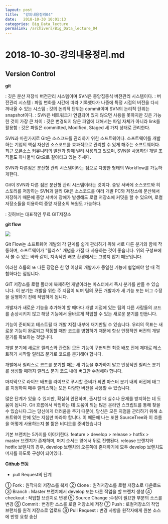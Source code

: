 ```yaml
---
layout: post
title:  "강의내용정리04"
date:   2018-10-30 10:01:13
categories: Big_Data_lecture
permalink: /archivers/Big_Data_lecture_04
---
```


# 2018-10-30-강의내용정리.md

## Version Control

**git**

: 깃은 분산 저장식 버전관리 시스템이며 SVN은 중앙집중식 버전관리 시스템이다.
: 버전관리 시스템 : 파일 변화를 시간에 따라 기록했다가 나중에 특정 시점의 버전을 다시 꺼내올 수 있는 시스템
: 깃의 논리적 단위는 commit이며 SVN의 논리적 단위는 snapshot이다.
: SVN은 네트워크가 연결되어 있지 않으면 사용을 못하지만 깃은 가능한 것이 가장 큰 차이
: 깃은 변경되지 않은 파일에 대해서는 파일 자체가 아니라 link를 활용함
: 깃은 파일은 committed, Modified, Staged 세 가지 상태로 관리한다.


SVN과 마찬가지로 Git은 소스코드를 관리하기 위한 소프트웨어다. 소프트웨어를 개발하는 기업의 핵심 자산인 소스코드를 효과적으로 관리할 수 있게 해주는 소프트웨어다. 최근 오픈소스 커뮤니티의 발전과 함께 널리 사용되고 있으며, SVN을 사용하던 개발 조직들도 하나둘씩 Git으로 갈아타고 있는 추세다.

SVN과 다른점은 분산형 관리 시스템이라는 점으로 다양한 형태의 Workflow를 가능하게한다.

Git이 SVN과 다른 점은 분산형 관리 시스템이라는 것이다. 중앙 서버에 소스코드와 히스토리를 저장하는 SVN과 달리 Git은 소스코드를 여러 개발 PC와 저장소에 분산해서 저장하기 때문에 중앙 서버에 장애가 발생해도 로컬 저장소에 커밋을 할 수 있으며, 로컬 저장소들을 이용하여 중앙 저장소의 복원도 가능하다.

: 깃허브는 대표적인 무료 GIT저장소


**git flow**

<a href='https://photos.google.com/share/AF1QipOo8QrO01BK4-k-T24c9hJyvpyprVS08P8nxf6hQLC8q1T-_5pp_m8YKEt5rDKxvA?key=bllSN3plM2FvYTRJdVB3emFYNjlXRXhzWldsTkxn'><img src='https://lh3.googleusercontent.com/N6jzfITFiY0mmeDRctTpZ2DW2aEGFGyNu34eoVpdBoTB3kRm8qMsOr5y6JOLeRbZSwz-zfDUdpKFDU6KL5oINQWu_ZF-C0OUbTqBbdaGu9gBLHR23JWfsfCNGWJvZjl51FfnBGu8_oCISnPCrSIcWxFWq96EyWRtRgAXaZZQ0M4D7umrBnUc4v4oTGUTA8o-WdyxyqMfLlgZtKAaeDe9ViBJy4-MwqleLiieFR0evGBk9ImpcvjdqMH9tBv2ukKmi0V7asrjXhby0dm3pby690-63Z6OobR0CeVfCfE13xb8JpoMH_ZilxOxB9clRTLbeWhkiJ4WyHV3fWsaHE5XUzc_znODSxqSWCgyY1Z4NfKbempvj0KVLRm6ytw3B_9DNG-jCiJgmOHH1tzsvJAxaaW9FBr6-o58RJDmpaCQ_BYeiPfyVkAy3ouJzHSw6gl_WMDq8FeMC2UvEIZ0Dicjb3TmO05MIQcoZXMf1RFjcITxFtW6GiYUk9pbuXeZCOFrF5vRqImGdhtMDlQAmieKriUcZeDq3gXM194rZ_zrrodNa9O1knuVms9pIIZngxMjW-r186O2KjeMpNrXajWii7_j_47JREu2ll6io8wmCgidahn8xHUFZOeEnrKkj1fXKy_GShs67NqDvhEl-0gFT0mrZ0tBN0AcJJic1NesnnXjpN65NQZsjSoK5lRo5y9Xn6Rxt8IER0cxoJwAKwAwPdlajhCs2DCcyeRu=w673-h488-no' /></a>

Git Flow는 소프트웨어 개발의 각 단계를 쉽게 관리하기 위해 서로 다른 분기와 함께 작동하며, 소프트웨어가 "릴리스" 개념을 가질 때 사용하는 것이 좋습니다. 위의 구성표에서 볼 수 있는 바와 같이, 지속적인 배포 환경에서는 그렇지 않기 때문입니다.

이러한 흐름의 또 다른 장점은 한 명 이상의 개발자가 동일한 기능에 협업해야 할 때 적합하다는 점입니다.

GIT 저장소를 로컬 폴더에 복제하면 개발이라는 마스터에서 즉시 분기를 만들 수 있습니다. 이 분기는 개발을 위한 주 지점이 되며 팀의 모든 개발자가 새 기능 또는 버그 수정을 실행하기 전에 작업하게 됩니다.

개발자가 새로운 기능을 추가해야 할 때마다 개발 지점에 있는 팀의 다른 사람들의 코드를 손상시키지 않고 해당 기능에서 올바르게 작업할 수 있는 새로운 분기를 만듭니다.

기능이 준비되고 테스트될 때 개발 지점 내부에 재기반될 수 있습니다. 우리의 목표는 새로운 기능이 완료되고 작동할 때만 코드를 병합하기 때문에 항상 안정적인 버전의 개발 분기를 확보하는 것입니다.

개발 분기에 새로운 릴리스와 관련된 모든 기능이 구현되면 최종 배포 전에 제대로 테스트하기 시작할 릴리즈 분기로 코드를 분기해야 합니다.

개발에서 릴리스로 코드를 분기할 때는 새 기능을 추가하지 말고 안정적인 릴리스 분기를 생성할 때까지 릴리스 분기 코드 내에 버그만 수정해야 합니다.

마지막으로 라이브 배포를 라이브로 푸시할 준비가 되면 마스터 분기 내의 버전에 태그를 지정하여 매주 릴리스하는 모든 다양한 버전을 사용할 수 있습니다.

많은 단계가 있을 수 있지만, 확실히 안전하며, 출시할 때 실수나 문제를 방지하는 데 도움이 됩니다. Git 흐름에서 작업하는 데 도움이 되는 많은 온라인 스크립트를 통해 찾을 수 있습니다.그는 당신에게 더러움을 주기 때문에, 당신은 모든 지점을 관리하기 위해 소프트웨어 안에 있는 지침만 따라야 합니다. 이 때문에 나는 또한 SourceTree와 이 흐름을 어떻게 사용하는지 볼 짧은 비디오를 준비했습니다

기본 브랜치는 5가지를 이야기한다. feature > develop > release > hotfix > master 브랜치가 존재하며, 머지 순서는 앞에서 뒤로 진행된다. release 브랜치와 hotfix 브랜치의 경우, develop 브랜치의 오른쪽에 존재하기에 모두 develop 브랜치도 머지를 하도록 구성이 되어있다.



**Github 연동**

* pull Request의 단계

① Fork : 원작자의 저장소를 복제
② Clone : 원격저장소를 로컬 저장소로 다운로드
③ Branch : Master 브랜치에서 develop 또는 다른 작업을 할 브랜치 생성
④ checkout : 작업할 브랜치로 변경
⑤ Source Change :수정이 필요한 부분의 소스를 변경
⑥ Commit : 변경한 소스를 로컬 저장소에 저장
⑦ Push : 로컬저장소의 작업 브랜치를 원격 저장소로 업로드
⑧ Pull Request : 변경 사항을 원작자에게 원본 소스에 반영 요청 송신
